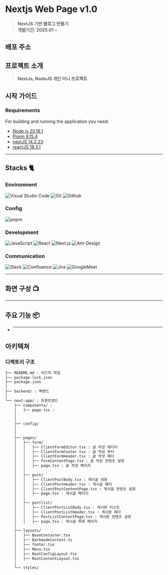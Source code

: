 

# Nextjs Web Page v1.0

> **NextJS 기반 블로그 만들기** <br/> **개발기간: 2025.01 ~**

## 배포 주소

> 

## 프로젝트 소개

> **NextJs, NodeJS 개인 미니 프로젝트**

## 시작 가이드

### Requirements

For building and running the application you need:

- [Node.js 20.18.1](https://nodejs.org/ko/blog/release/v20.18.1)
- [Pnpm 9.15.4](https://www.npmjs.com/package/pnpm/v/9.15.4)
- [nextJS 14.2.23](https://www.npmjs.com/package/next/v/14.2.23)
- [reactJS 18.3.1](https://www.npmjs.com/package/react/v/18.3.1)

---

## Stacks 🐈

### Environment

![Visual Studio Code](https://img.shields.io/badge/Visual%20Studio%20Code-007ACC?style=for-the-badge&logo=Visual%20Studio%20Code&logoColor=white)
![Git](https://img.shields.io/badge/Git-F05032?style=for-the-badge&logo=Git&logoColor=white)
![Github](https://img.shields.io/badge/GitHub-181717?style=for-the-badge&logo=GitHub&logoColor=white)

### Config

![pnpm](https://img.shields.io/badge/pnpm-F69220?style=for-the-badge&logo=pnpm&logoColor=white)

### Development

![JavaScript](https://img.shields.io/badge/JavaScript-F7DF1E?style=for-the-badge&logo=Javascript&logoColor=white)
![React](https://img.shields.io/badge/React-20232A?style=for-the-badge&logo=react&logoColor=61DAFB)
![Next.js](https://img.shields.io/badge/Next.js-000000?style=for-the-badge&logo=Next.js&logoColor=white)
![Ant-Design](https://img.shields.io/badge/Ant%20Design-0170FE?style=for-the-badge&logo=AntDesign&logoColor=white)

### Communication

![Slack](https://img.shields.io/badge/Slack-4A154B?style=for-the-badge&logo=Slack&logoColor=white)
![Confluence](https://img.shields.io/badge/Confluence-172B4D?style=for-the-badge&logo=Confluence&logoColor=white)
![Jira](https://img.shields.io/badge/Jira-0052CC?style=for-the-badge&logo=Jira&logoColor=white)
![GoogleMeet](https://img.shields.io/badge/GoogleMeet-00897B?style=for-the-badge&logo=Google%20Meet&logoColor=white)

---

## 화면 구성 📺

---

## 주요 기능 📦

- ***

## 아키텍쳐

### 디렉토리 구조

```bash
├── README.md : 리드미 파일
├── package-lock.json
├── package.json
│
├── backend/ : 백엔드
│
└── next-app/ : 프론트엔드
    ├── components/ :
    │   ├── page.tsx :
    │
    │
    ├── config/
    │
    │
    ├── pages/
    │   ├── form/
    │   │   ├── ClientFormEditor.tsx : 글 작성 에디터
    │   │   ├── ClientFormFooter.tsx : 글 작성 푸터
    │   │   ├── ClientFormHeader.tsx : 글 작성 헤더
    │   │   ├── FormContentPage.tsx : 글 작성 컨텐츠 설정
    │   │   ├── page.tsx : 글 작성 페이지
    │   │
    │   ├── post/
    │   │   ├── ClientPostBody.tsx : 게시글 내용
    │   │   ├── ClientPostHeader.tsx : 게시글 헤더
    │   │   ├── ClientPostContentPage.tsx : 게시글 컨텐츠 설정
    │   │   ├── page.tsx : 게시글 페이지
    │   │
    │   ├── postlist/
    │   │   ├── ClientPostListBody.tsx : 게시판 리스트
    │   │   ├── ClientPostListHeader.tsx : 게시판 헤더
    │   │   ├── PostListContentPage.tsx : 게시판 컨텐츠 설정
    │   │   ├── page.tsx : 게시글 목록 페이지
    │
    ├── layouts/
    │   ├── BaseContainer.tsx
    │   ├── DarkmodeContext.ts
    │   ├── footer.tsx
    │   ├── Menu.tsx
    │   ├── RootConfigLayout.tsx
    │   ├── RootContentLayout.tsx
    │
    └── styles/


```

<!--
```bash
├── README.md : 리드미 파일
├── package-lock.json
├── package.json
│
├── backend/ : 백엔드
│
└── next-app/ : 프론트엔드
    ├── components/  [컴포넌트 추가 예정]
    │   ├── page.tsx : 메인 [위치 옮길 예정]
    │
    │
    ├── config/
    │
    │
    ├── pages/
    │   ├── form/
    │   │   ├── ClientFormEditor.tsx : 글 작성 에디터
    │   │   ├── ClientFormFooter.tsx : 글 작성 푸터
    │   │   ├── ClientFormHeader.tsx : 글 작성 헤더
    │   │   ├── FormContentPage.tsx : 글 작성 컨텐츠 설정
    │   │   ├── page.tsx : 글 작성 페이지
    │   │
    │   ├── post/
    │   │   ├── ClientPostBody.tsx : 게시글 내용
    │   │   ├── ClientPostHeader.tsx : 게시글 헤더
    │   │   ├── ClientPostContentPage.tsx : 게시글 컨텐츠 설정
    │   │   ├── page.tsx : 게시글 페이지
    │   │
    │   ├── postlist/
    │   │   ├── ClientPostListBody.tsx : 게시판 리스트
    │   │   ├── ClientPostListHeader.tsx : 게시판 헤더
    │   │   ├── PostListContentPage.tsx : 게시판 컨텐츠 설정
    │   │   ├── page.tsx : 게시글 목록 페이지
    │
    ├── layouts/
    │   ├── BaseContainer.tsx
    │   ├── DarkmodeContext.ts
    │   ├── footer.tsx
    │   ├── Menu.tsx
    │   ├── RootConfigLayout.tsx
    │   ├── RootContentLayout.tsx
    │
    └── styles/


```
-->

